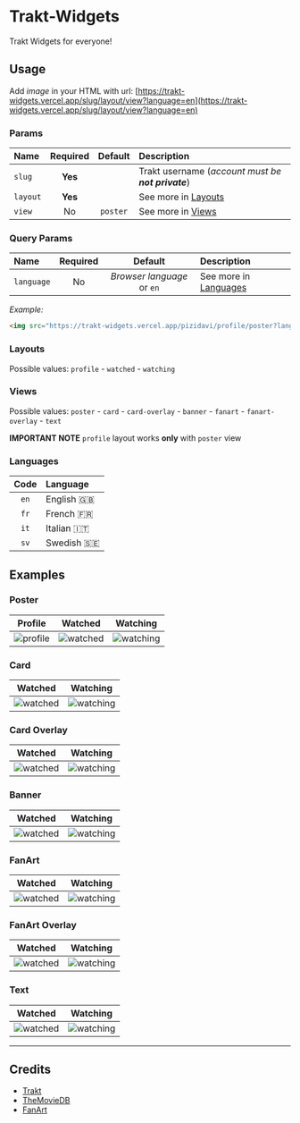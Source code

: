 # Trakt-Widgets

Trakt Widgets for everyone!  


## Usage

Add _image_ in your HTML with url: [https://trakt-widgets.vercel.app/slug/layout/view?language=en](https://trakt-widgets.vercel.app/slug/layout/view?language=en)  

### Params

| Name | Required | Default | Description |
| :--- | :---: | :---: | :--- |
| `slug` | **Yes**  |  | Trakt username (_account must be **not private**_) |
| `layout` | **Yes** |  | See more in [Layouts](#layouts) |
| `view` | No | `poster` | See more in [Views](#views) |

### Query Params

| Name | Required | Default | Description |
| :--- | :---: | :---: | :--- |
| `language` | No | _Browser language_ or `en` | See more in [Languages](#languages) |

_Example:_ 
``` html
<img src="https://trakt-widgets.vercel.app/pizidavi/profile/poster?language=en" alt="trakt-widget"/>
```  

### Layouts

Possible values: `profile` - `watched` - `watching`  

### Views

Possible values: `poster` - `card` - `card-overlay` - `banner` - `fanart` - `fanart-overlay` - `text`  

**IMPORTANT NOTE** `profile` layout works **only** with `poster` view  

### Languages

| Code | Language |
| :---: | :--- |
| `en` | English 🇬🇧 |
| `fr` | French 🇫🇷  |
| `it` | Italian 🇮🇹 |
| `sv` | Swedish 🇸🇪 |


## Examples

### Poster

| Profile | Watched | Watching |
| :---: | :---: | :---: |
| ![profile](https://trakt-widgets.vercel.app/pizidavi/profile/poster) | ![watched](https://trakt-widgets.vercel.app/pizidavi/watched/poster) | ![watching](https://trakt-widgets.vercel.app/pizidavi/watching/poster) |

### Card

| Watched | Watching |
| :---: | :---: |
| ![watched](https://trakt-widgets.vercel.app/pizidavi/watched/card) | ![watching](https://trakt-widgets.vercel.app/pizidavi/watching/card) |

### Card Overlay

| Watched | Watching |
| :---: | :---: |
| ![watched](https://trakt-widgets.vercel.app/pizidavi/watched/card-overlay) | ![watching](https://trakt-widgets.vercel.app/pizidavi/watching/card-overlay) |

### Banner

| Watched | Watching |
| :---: | :---: |
| ![watched](https://trakt-widgets.vercel.app/pizidavi/watched/banner) | ![watching](https://trakt-widgets.vercel.app/pizidavi/watching/banner) |

### FanArt

| Watched | Watching |
| :---: | :---: |
| ![watched](https://trakt-widgets.vercel.app/pizidavi/watched/fanart) | ![watching](https://trakt-widgets.vercel.app/pizidavi/watching/fanart) |

### FanArt Overlay

| Watched | Watching |
| :---: | :---: |
| ![watched](https://trakt-widgets.vercel.app/pizidavi/watched/fanart-overlay) | ![watching](https://trakt-widgets.vercel.app/pizidavi/watching/fanart-overlay) |

### Text

| Watched | Watching |
| :---: | :---: |
| ![watched](https://trakt-widgets.vercel.app/pizidavi/watched/text) | ![watching](https://trakt-widgets.vercel.app/pizidavi/watching/text) |

---

## Credits

- [Trakt](https://trakt.tv)
- [TheMovieDB](https://www.themoviedb.org)
- [FanArt](https://fanart.tv)
